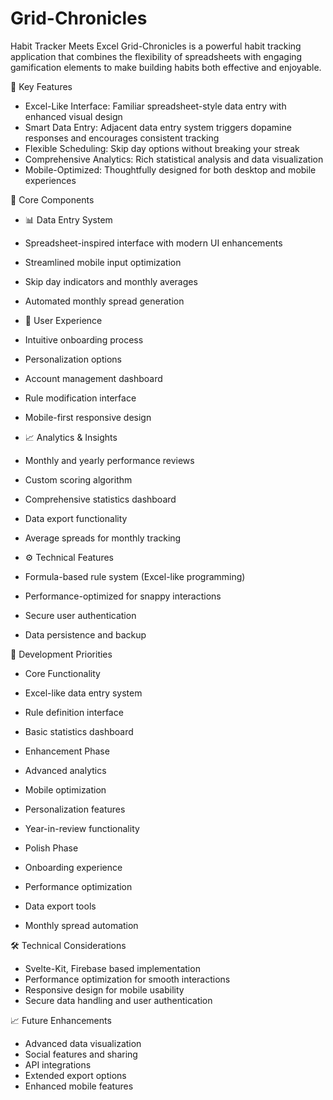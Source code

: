 # Grid-Chronicles
Habit Tracker Meets Excel
Grid-Chronicles is a powerful habit tracking application that combines the flexibility of spreadsheets with engaging gamification elements to make building habits both effective and enjoyable.

🚀 Key Features
- Excel-Like Interface: Familiar spreadsheet-style data entry with enhanced visual design
- Smart Data Entry: Adjacent data entry system triggers dopamine responses and encourages consistent tracking
- Flexible Scheduling: Skip day options without breaking your streak
- Comprehensive Analytics: Rich statistical analysis and data visualization
- Mobile-Optimized: Thoughtfully designed for both desktop and mobile experiences

🎯 Core Components

- 📊 Data Entry System
 - Spreadsheet-inspired interface with modern UI enhancements
 - Streamlined mobile input optimization
 - Skip day indicators and monthly averages
 - Automated monthly spread generation

- 📱 User Experience
 - Intuitive onboarding process
 - Personalization options
 - Account management dashboard
 - Rule modification interface
 - Mobile-first responsive design

- 📈 Analytics & Insights
 - Monthly and yearly performance reviews
 - Custom scoring algorithm
 - Comprehensive statistics dashboard
 - Data export functionality
 - Average spreads for monthly tracking

- ⚙️ Technical Features
 - Formula-based rule system (Excel-like programming)
 - Performance-optimized for snappy interactions
 - Secure user authentication
 - Data persistence and backup

🔄 Development Priorities

- Core Functionality
 - Excel-like data entry system
 - Rule definition interface
 - Basic statistics dashboard

- Enhancement Phase
 - Advanced analytics
 - Mobile optimization
 - Personalization features
 - Year-in-review functionality

- Polish Phase
 - Onboarding experience
 - Performance optimization
 - Data export tools
 - Monthly spread automation

🛠️ Technical Considerations
- Svelte-Kit, Firebase based implementation
- Performance optimization for smooth interactions
- Responsive design for mobile usability
- Secure data handling and user authentication

📈 Future Enhancements
- Advanced data visualization
- Social features and sharing
- API integrations
- Extended export options
- Enhanced mobile features
